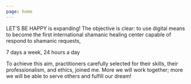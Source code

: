 ```yaml
---
page: home
---
```

<span class="fd1">LET’S BE HAPPY </span>
is expanding! The objective is clear: to use digital means to become the first international shamanic healing center capable of respond to shamanic requests,

<span class="fd2">7 days a week, 24 hours a day </span>

To achieve this aim, practitioners carefully selected for their skills, their professionalism, and ethics, joined me. More we will work together; more we will be able to serve others and fulfill our dream!
